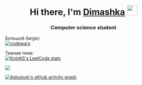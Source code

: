 <h1 align="center">Hi there, I'm <a href="https://drive.google.com/file/d/1OiR3BBv1ZD6a5ZWQH3exzjkozLQlgqoD/view?usp=sharing" target="_blank">Dimashka</a> 
<img src="https://github.com/blackcater/blackcater/raw/main/images/Hi.gif" height="32"/></h1>
<h3 align="center">Computer science student</h3>

Большой (large):  
[![codewars](https://www.codewars.com/users/Diqosh/badges/large)](https://www.codewars.com/users/Diqosh)

Темная тема:  
[![KnlnKS's LeetCode stats](https://leetcode-stats-six.vercel.app/api?username=Diqosh&theme=dark)](https://github.com/Diqosh/leetcode-stats)

![](https://komarev.com/ghpvc/?username=Diqosh)


[![Ashutosh's github activity graph](https://activity-graph.herokuapp.com/graph?username=Diqosh)](https://github.com/ashutosh00710/github-readme-activity-graph)

